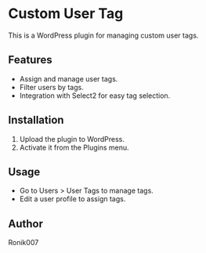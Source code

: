 # Custom User Tag

This is a WordPress plugin for managing custom user tags.

## Features
- Assign and manage user tags.
- Filter users by tags.
- Integration with Select2 for easy tag selection.

## Installation
1. Upload the plugin to WordPress.
2. Activate it from the Plugins menu.

## Usage
- Go to Users > User Tags to manage tags.
- Edit a user profile to assign tags.

## Author
Ronik007